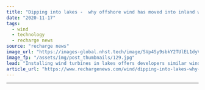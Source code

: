 ```yaml
---
title: "Dipping into lakes -  why offshore wind has moved into inland waters"
date: "2020-11-17"
tags: 
  - wind
  - technology
  - recharge news
source: "recharge news"
image_url: "https://images-global.nhst.tech/image/SVp4Sy9sbkY2TUlEL1dyVlFSdmZwVVA2eERlTUl4WmRld0FzL2hHQ3JiND0=/nhst/binary/51fd4fb2c52362b15e10123da1ac70ea"
image_fp: "/assets/img/post_thumbnails/129.jpg"
lead: "Installing wind turbines in lakes offers developers similar wind speeds to offshore projects, but with lower construction and operations costs, writes Bernd Radowitz"
article_url: "https://www.rechargenews.com/wind/dipping-into-lakes-why-offshore-wind-has-moved-into-inland-waters/2-1-907526"
---
```


---
